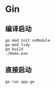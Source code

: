 # Gin

## 编译启动
```
go mod init xxModule
go mod tidy
go build
./Demo.exe
```

## 直接启动
```
go run app.go
```